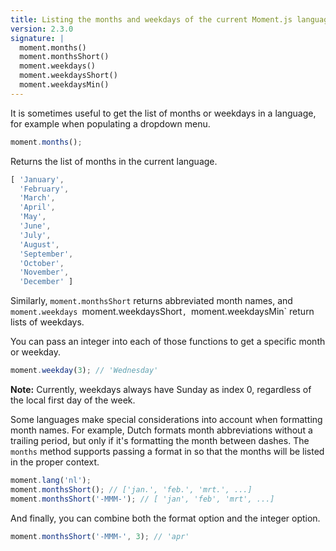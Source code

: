 ```yaml
---
title: Listing the months and weekdays of the current Moment.js language
version: 2.3.0
signature: |
  moment.months()
  moment.monthsShort()
  moment.weekdays()
  moment.weekdaysShort()
  moment.weekdaysMin()
---
```



It is sometimes useful to get the list of months or weekdays in a language, for example when populating a dropdown menu.

```javascript
moment.months();
```

Returns the list of months in the current language.

```javascript
[ 'January',
  'February',
  'March',
  'April',
  'May',
  'June',
  'July',
  'August',
  'September',
  'October',
  'November',
  'December' ]
```

Similarly, `moment.monthsShort` returns abbreviated month names, and `moment.weekdays `moment.weekdaysShort`, `moment.weekdaysMin` return lists of weekdays.

You can pass an integer into each of those functions to get a specific month or weekday.

```javascript
moment.weekday(3); // 'Wednesday'
```

**Note:** Currently, weekdays always have Sunday as index 0, regardless of the local first day of the week.

Some languages make special considerations into account when formatting month names. For example, Dutch formats month abbreviations without a trailing period, but only if it's formatting the month between dashes. The `months` method supports passing a format in so that the months will be listed in the proper context.

```javascript
moment.lang('nl');
moment.monthsShort(); // ['jan.', 'feb.', 'mrt.', ...]
moment.monthsShort('-MMM-'); // [ 'jan', 'feb', 'mrt', ...]
```

And finally, you can combine both the format option and the integer option.

```javascript
moment.monthsShort('-MMM-', 3); // 'apr'
```
